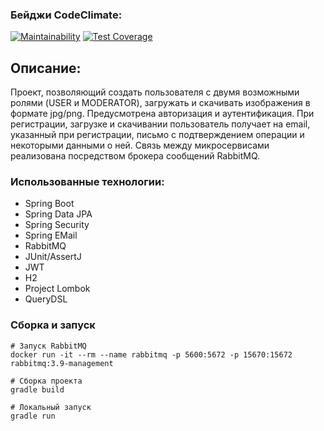 ### Бейджи CodeClimate:
[![Maintainability](https://api.codeclimate.com/v1/badges/56ad8a0c2aa86a03f993/maintainability)](https://codeclimate.com/github/melnikowww/testTask/maintainability)
[![Test Coverage](https://api.codeclimate.com/v1/badges/56ad8a0c2aa86a03f993/test_coverage)](https://codeclimate.com/github/melnikowww/testTask/test_coverage)
## Описание:
Проект, позволяющий создать пользователя с двумя возможными ролями (USER и MODERATOR), загружать и скачивать изображения 
в формате jpg/png. Предусмотрена авторизация и аутентификация. При регистрации, загрузке и скачивании пользователь 
получает на email, указанный при регистрации, письмо с подтверждением операции и некоторыми данными о ней. Связь между микросервисами реализована посредством брокера сообщений RabbitMQ.
### Использованные технологии:
* Spring Boot 
* Spring Data JPA
* Spring Security
* Spring EMail
* RabbitMQ
* JUnit/AssertJ
* JWT
* H2 
* Project Lombok
* QueryDSL
### Сборка и запуск
```
# Запуск RabbitMQ
docker run -it --rm --name rabbitmq -p 5600:5672 -p 15670:15672 rabbitmq:3.9-management

# Сборка проекта
gradle build

# Локальный запуск
gradle run
```
